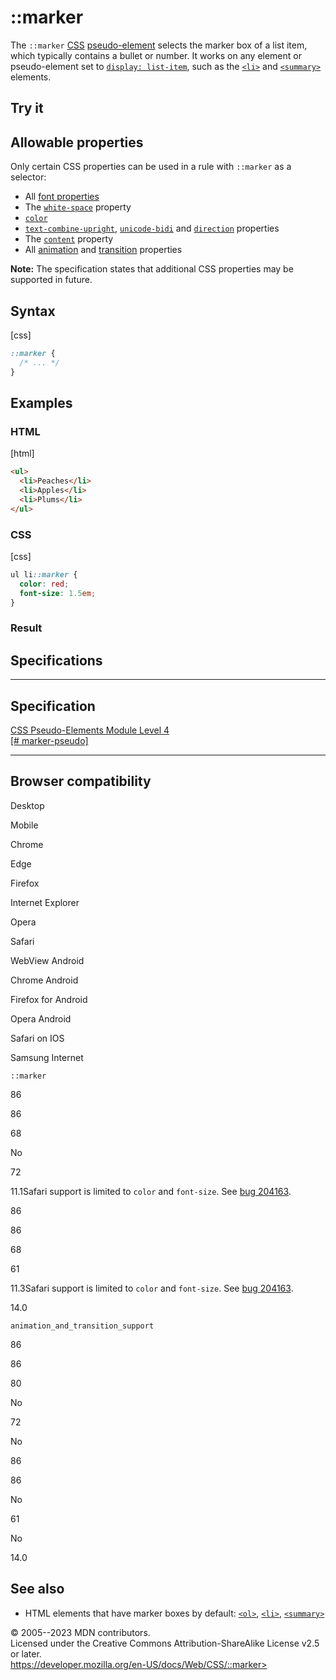 ::marker
========

The `::marker` [CSS](https://developer.mozilla.org/en-US/docs/Web/CSS)
[pseudo-element](pseudo-elements.md) selects the marker box of a list item,
which typically contains a bullet or number. It works on any element or
pseudo-element set to [`display: list-item`](display.md), such as the
[`<li>`](https://developer.mozilla.org/en-US/docs/Web/HTML/Element/li)
and
[`<summary>`](https://developer.mozilla.org/en-US/docs/Web/HTML/Element/summary)
elements.

Try it
------

Allowable properties
--------------------

Only certain CSS properties can be used in a rule with `::marker` as a
selector:

- All [font properties](css_fonts.md)
- The [`white-space`](white-space.md) property
- [`color`](_Resources/Markup%20And%20Styling/css/color.md)
- [`text-combine-upright`](text-combine-upright.md),
    [`unicode-bidi`](unicode-bidi.md) and [`direction`](direction.md)
    properties
- The [`content`](content.md) property
- All [animation](css_animations.md#properties) and
    [transition](css_transitions.md#properties) properties

**Note:** The specification states that additional CSS properties may be
supported in future.

Syntax
------

[css]

```css
::marker {
  /* ... */
}
```

Examples
--------

### HTML

[html]

```html
<ul>
  <li>Peaches</li>
  <li>Apples</li>
  <li>Plums</li>
</ul>
```

### CSS

[css]

```css
ul li::marker {
  color: red;
  font-size: 1.5em;
}
```

### Result

Specifications
--------------

  -----------------------------------------------------------------------------

Specification
  -----------------------------------------------------------------------------

  [CSS Pseudo-Elements Module Level 4\
  [\#
  marker-pseudo]](https://drafts.csswg.org/css-pseudo/#marker-pseudo)

  -----------------------------------------------------------------------------

Browser compatibility
---------------------

Desktop

Mobile

Chrome

Edge

Firefox

Internet Explorer

Opera

Safari

WebView Android

Chrome Android

Firefox for Android

Opera Android

Safari on IOS

Samsung Internet

`::marker`

86

86

68

No

72

11.1Safari support is limited to `color` and `font-size`. See [bug
204163](https://webkit.org/b/204163).

86

86

68

61

11.3Safari support is limited to `color` and `font-size`. See [bug
204163](https://webkit.org/b/204163).

14.0

`animation_and_transition_support`

86

86

80

No

72

No

86

86

No

61

No

14.0

See also
--------

- HTML elements that have marker boxes by default:
    [`<ol>`](https://developer.mozilla.org/en-US/docs/Web/HTML/Element/ol),
    [`<li>`](https://developer.mozilla.org/en-US/docs/Web/HTML/Element/li),
    [`<summary>`](https://developer.mozilla.org/en-US/docs/Web/HTML/Element/summary)

© 2005--2023 MDN contributors.\
Licensed under the Creative Commons Attribution-ShareAlike License v2.5
or later.\
https://developer.mozilla.org/en-US/docs/Web/CSS/::marker>
